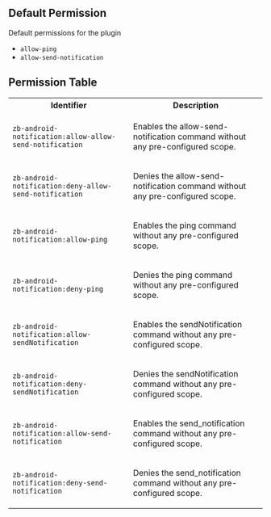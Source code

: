 ## Default Permission

Default permissions for the plugin

- `allow-ping`
- `allow-send-notification`

## Permission Table 

<table>
<tr>
<th>Identifier</th>
<th>Description</th>
</tr>


<tr>
<td>

`zb-android-notification:allow-allow-send-notification`

</td>
<td>

Enables the allow-send-notification command without any pre-configured scope.

</td>
</tr>

<tr>
<td>

`zb-android-notification:deny-allow-send-notification`

</td>
<td>

Denies the allow-send-notification command without any pre-configured scope.

</td>
</tr>

<tr>
<td>

`zb-android-notification:allow-ping`

</td>
<td>

Enables the ping command without any pre-configured scope.

</td>
</tr>

<tr>
<td>

`zb-android-notification:deny-ping`

</td>
<td>

Denies the ping command without any pre-configured scope.

</td>
</tr>

<tr>
<td>

`zb-android-notification:allow-sendNotification`

</td>
<td>

Enables the sendNotification command without any pre-configured scope.

</td>
</tr>

<tr>
<td>

`zb-android-notification:deny-sendNotification`

</td>
<td>

Denies the sendNotification command without any pre-configured scope.

</td>
</tr>

<tr>
<td>

`zb-android-notification:allow-send-notification`

</td>
<td>

Enables the send_notification command without any pre-configured scope.

</td>
</tr>

<tr>
<td>

`zb-android-notification:deny-send-notification`

</td>
<td>

Denies the send_notification command without any pre-configured scope.

</td>
</tr>
</table>
